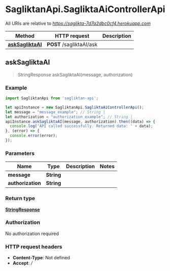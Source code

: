 # SagliktanApi.SagliktaAiControllerApi

All URIs are relative to *https://saglikta-7d7a2dbc0cf4.herokuapp.com*

Method | HTTP request | Description
------------- | ------------- | -------------
[**askSagliktaAI**](SagliktaAiControllerApi.md#askSagliktaAI) | **POST** /sagliktaAI/ask | 



## askSagliktaAI

> StringResponse askSagliktaAI(message, authorization)



### Example

```javascript
import SagliktanApi from 'sagliktan-api';

let apiInstance = new SagliktanApi.SagliktaAiControllerApi();
let message = "message_example"; // String | 
let authorization = "authorization_example"; // String | 
apiInstance.askSagliktaAI(message, authorization).then((data) => {
  console.log('API called successfully. Returned data: ' + data);
}, (error) => {
  console.error(error);
});

```

### Parameters


Name | Type | Description  | Notes
------------- | ------------- | ------------- | -------------
 **message** | **String**|  | 
 **authorization** | **String**|  | 

### Return type

[**StringResponse**](StringResponse.md)

### Authorization

No authorization required

### HTTP request headers

- **Content-Type**: Not defined
- **Accept**: */*

